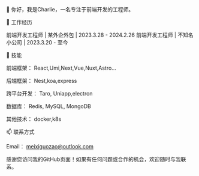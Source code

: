 👋 你好，我是Charlie，一名专注于前端开发的工程师。

💼 工作经历

前端开发工程师 | 某外企外包   | 2023.3.28 - 2024.2.26
前端开发工程师 | 不知名小公司 | 2023.3.20 - 至今

🚀 技能

前端框架： React,Umi,Next,Vue,Nuxt,Astro...

后端框架： Nest,koa,express

跨平台开发： Taro, Uniapp,electron

数据库： Redis, MySQL, MongoDB

其他技术： docker,k8s

📫 联系方式

Email： [meixiguozao@outlook.com](mailto:meixiguozao@outlook.com)


感谢您访问我的GitHub页面！如果有任何问题或合作的机会，欢迎随时与我联系。
